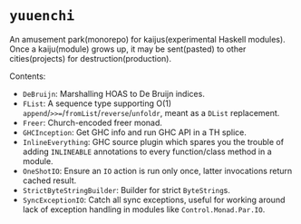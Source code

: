 # `yuuenchi`

An amusement park(monorepo) for kaijus(experimental Haskell modules). Once a kaiju(module) grows up, it may be sent(pasted) to other cities(projects) for destruction(production).

Contents:

* `DeBruijn`: Marshalling HOAS to De Bruijn indices.
* `FList`: A sequence type supporting O(1) `append`/`>>=`/`fromList`/`reverse`/`unfoldr`, meant as a `DList` replacement.
* `Freer`: Church-encoded freer monad.
* `GHCInception`: Get GHC info and run GHC API in a TH splice.
* `InlineEverything`: GHC source plugin which spares you the trouble of adding `INLINEABLE` annotations to every function/class method in a module.
* `OneShotIO`: Ensure an `IO` action is run only once, latter invocations return cached result.
* `StrictByteStringBuilder`: Builder for strict `ByteString`s.
* `SyncExceptionIO`: Catch all sync exceptions, useful for working around lack of exception handling in modules like `Control.Monad.Par.IO`.
